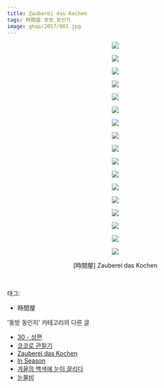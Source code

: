 ```yaml
---
title: Zauberei das Kochen
tags: 時間屋 동방_동인지
image: ghap/2057/001.jpg
---
```

<div class="article">
<p style="text-align: center; clear: none; float: none;"><img src="{{ site.nasurl }}/ghap/2057/001.jpg"/></p>
<p style="text-align: center; clear: none; float: none;"><img src="{{ site.nasurl }}/ghap/2057/002.jpg"/></p>
<p style="text-align: center; clear: none; float: none;"><img src="{{ site.nasurl }}/ghap/2057/003.jpg"/></p>
<p style="text-align: center; clear: none; float: none;"><img src="{{ site.nasurl }}/ghap/2057/004.jpg"/></p>
<p style="text-align: center; clear: none; float: none;"><img src="{{ site.nasurl }}/ghap/2057/005.jpg"/></p>
<p style="text-align: center; clear: none; float: none;"><img src="{{ site.nasurl }}/ghap/2057/006.jpg"/></p>
<p style="text-align: center; clear: none; float: none;"><img src="{{ site.nasurl }}/ghap/2057/007.jpg"/></p>
<p style="text-align: center; clear: none; float: none;"><img src="{{ site.nasurl }}/ghap/2057/008.jpg"/></p>
<p style="text-align: center; clear: none; float: none;"><img src="{{ site.nasurl }}/ghap/2057/009.jpg"/></p>
<p style="text-align: center; clear: none; float: none;"><img src="{{ site.nasurl }}/ghap/2057/010.jpg"/></p>
<p style="text-align: center; clear: none; float: none;"><img src="{{ site.nasurl }}/ghap/2057/011.jpg"/></p>
<p style="text-align: center; clear: none; float: none;"><img src="{{ site.nasurl }}/ghap/2057/012.jpg"/></p>
<p style="text-align: center; clear: none; float: none;"><img src="{{ site.nasurl }}/ghap/2057/013.jpg"/></p>
<p style="text-align: center; clear: none; float: none;"><img src="{{ site.nasurl }}/ghap/2057/014.jpg"/></p>
<p style="text-align: center; clear: none; float: none;"><img src="{{ site.nasurl }}/ghap/2057/015.jpg"/></p>
<p style="text-align: center; clear: none; float: none;"><img src="{{ site.nasurl }}/ghap/2057/016.jpg"/></p>
<p style="text-align: center; clear: none; float: none;"><img src="{{ site.nasurl }}/ghap/2057/017.jpg"/></p>
<p style="text-align: center; clear: none; float: none;">[時間屋] Zauberei das Kochen</p>
<p><br/></p>
</div><div class="tagTrail">
<p>태그: </p>
<ul>
<li>時間屋</li>
</ul>
</div><div class="another">
<p>'동방 동인지' 카테고리의 다른 글</p>
<ul>
<li><a href="/2016-09-08-ghap_2059">30 - 상편</a></li>
<li><a href="/2016-09-08-ghap_2058">코코로 관찰기</a></li>
<li><a href="/2016-09-08-ghap_2057">Zauberei das Kochen</a></li>
<li><a href="/2016-09-08-ghap_2056">In Season</a></li>
<li><a href="/2016-09-08-ghap_2055">겨울의 백색에 눈이 끌리다</a></li>
<li><a href="/2016-09-08-ghap_2052">눈물비</a></li>
</ul>
</div><div class="cb_module cb_fluid">
<div class="cb_wrt cb_profile">
</div><!-- commentList close -->
</div>